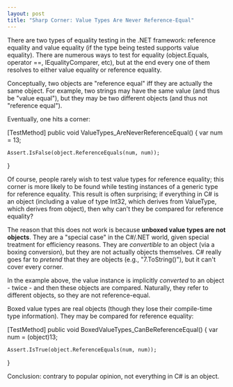 ```yaml
---
layout: post
title: "Sharp Corner: Value Types Are Never Reference-Equal"
---
```

There are two types of equality testing in the .NET framework: reference equality and value equality (if the type being tested supports value equality). There are numerous ways to test for equality (object.Equals, operator ==, IEqualityComparer<T>, etc), but at the end every one of them resolves to either value equality or reference equality.



Conceptually, two objects are "reference equal" iff they are actually the same object. For example, two strings may have the same value (and thus be "value equal"), but they may be two different objects (and thus not "reference equal").



Eventually, one hits a corner:




[TestMethod]
public void ValueTypes_AreNeverReferenceEqual()
{
    var num = 13;
    
    Assert.IsFalse(object.ReferenceEquals(num, num));
}


Of course, people rarely wish to test value types for reference equality; this corner is more likely to be found while testing instances of a generic type for reference equality. This result is often surprising; if everything in C# is an object (including a value of type Int32, which derives from ValueType, which derives from object), then why can't they be compared for reference equality?



The reason that this does not work is because **unboxed value types are not objects**. They are a "special case" in the C#/.NET world, given special treatment for efficiency reasons. They are _convertible_ to an object (via a boxing conversion), but they are not actually objects themselves. C# really goes far to _pretend_ that they are objects (e.g., "7.ToString()"), but it can't cover every corner.



In the example above, the value instance is implicitly _converted_ to an object - twice - and then these objects are compared. Naturally, they refer to different objects, so they are not reference-equal.



Boxed value types are real objects (though they lose their compile-time type information). They may be compared for reference equality:




[TestMethod]
public void BoxedValueTypes_CanBeReferenceEqual()
{
    var num = (object)13;

    Assert.IsTrue(object.ReferenceEquals(num, num));
}


Conclusion: contrary to popular opinion, not everything in C# is an object.

